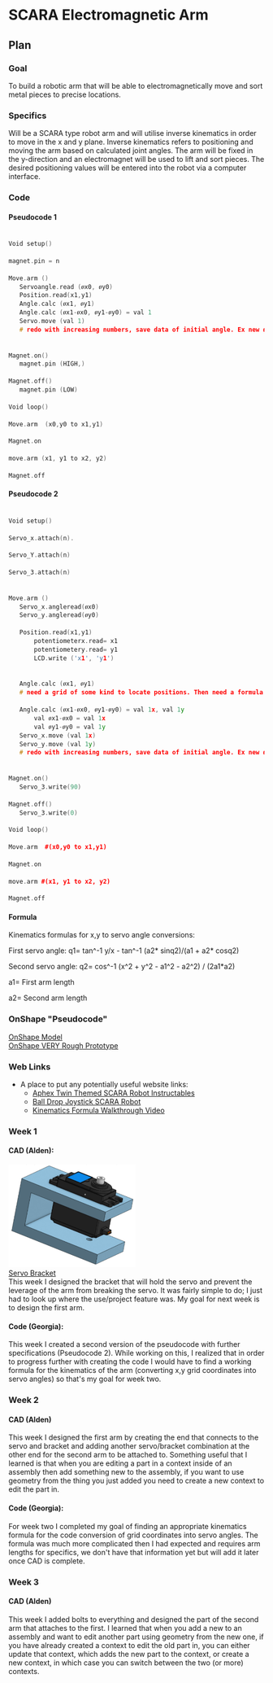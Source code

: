 # SCARA Electromagnetic Arm 

## Plan 
  
  ### Goal
  To build a robotic arm that will be able to electromagnetically move and sort metal pieces to precise locations.
      
  ### Specifics
 Will be a SCARA type robot arm and will utilise inverse kinematics in order to move in the x and y plane. Inverse kinematics refers to positioning and moving the arm based on calculated joint angles. The arm will be fixed in the y-direction and an electromagnet will be used to lift and sort pieces. The desired positioning values will be entered into the robot via a computer interface. 
      
      
 ### Code 
  
 #### Pseudocode 1
 
 ```C++

Void setup()

magnet.pin = n

Move.arm ()
	Servoangle.read (ፀx0, ፀy0)
	Position.read(x1,y1) 
	Angle.calc (ፀx1, ፀy1) 
	Angle.calc (ፀx1-ፀx0, ፀy1-ፀy0) = val 1
	Servo.move (val 1) 
	# redo with increasing numbers, save data of initial angle. Ex new ፀx0= old ፀx1


Magnet.on()
	magnet.pin (HIGH,)

Magnet.off()
	magnet.pin (LOW) 

Void loop() 

Move.arm  (x0,y0 to x1,y1)

Magnet.on 

move.arm (x1, y1 to x2, y2)

Magnet.off 


 ```
 #### Pseudocode 2
 
 ```C++

Void setup()

Servo_x.attach(n).

Servo_Y.attach(n)

Servo_3.attach(n) 


Move.arm ()
	Servo_x.angleread(ፀx0) 
	Servo_y.angleread(ፀy0)
	
	Position.read(x1,y1) 
	    potentiometerx.read= x1 
	    potentiometery.read= y1
	    LCD.write ('x1', 'y1') 
	    
	
	Angle.calc (ፀx1, ፀy1)
	# need a grid of some kind to locate positions. Then need a formula to calculate servo angles based on grid positions.  
	
	Angle.calc (ፀx1-ፀx0, ፀy1-ፀy0) = val 1x, val 1y
		val ፀx1-ፀx0 = val 1x
		val ፀy1-ፀy0 = val 1y
	Servo_x.move (val 1x)
	Servo_y.move (val 1y) 
	# redo with increasing numbers, save data of initial angle. Ex new ፀx0= old ፀx1


Magnet.on()
	Servo_3.write(90) 
	
Magnet.off()
	Servo_3.write(0)  

Void loop() 

Move.arm  #(x0,y0 to x1,y1)

Magnet.on 

move.arm #(x1, y1 to x2, y2)

Magnet.off 


 ```
          

 #### Formula 
 
 Kinematics formulas for x,y to servo angle conversions: 
 
 First servo angle: q1= tan^-1 y/x - tan^-1 (a2* sinq2)/(a1 + a2* cosq2) 
 
 Second servo angle: q2= cos^-1 (x^2 + y^2 - a1^2 - a2^2) / (2a1*a2)
 
 a1= First arm length
 
 a2= Second arm length
  
### OnShape "Pseudocode"

[OnShape Model](https://cvilleschools.onshape.com/documents/f6d9cc65e05e26eae1d5c45a/w/8edde5e97c4994cb9e9d50f3/e/d1962944a79fd9c4dc7f6611) <br/>
[OnShape VERY Rough Prototype](https://cvilleschools.onshape.com/documents/0627f950d927ef87b77603c8/w/3575573e58b9fedf54dfd438/e/1fe431af62f1e4169310c066)

### Web Links
 - A place to put any potentially useful website links: 
      - [Aphex Twin Themed SCARA Robot Instructables](https://www.instructables.com/SCARA-Robot-Learning-About-Foward-and-Inverse-Kine/) 
      - [Ball Drop Joystick SCARA Robot](https://create.arduino.cc/projecthub/311549/scara-arm-controlled-by-joystick-486870) 
      - [Kinematics Formula Walkthrough Video](https://robotacademy.net.au/lesson/inverse-kinematics-for-a-2-joint-robot-arm-using-geometry/)


### Week 1
#### CAD (Alden):
<IMG SRC="Media/ServoBracket.PNG" width="250" height="202"> <br/>
[Servo Bracket](https://cvilleschools.onshape.com/documents/575ef6b5b2807b09a30dcc8b/w/4e40a84d3513593e765af328/e/250a50aca4f88581c475a6ac)
<br/>
This week I designed the bracket that will hold the servo and prevent the leverage of the arm from breaking the servo. It was fairly simple to do; I just had to look up where the use/project feature was. My goal for next week is to design the first arm.

#### Code (Georgia): 
 This week I created a second version of the pseudocode with further specifications (Pseudocode 2). While working on this, I realized that in order to progress further with creating the code I would have to find a working formula for the kinematics of the arm (converting x,y grid coordinates into servo angles) so that's my goal for week two. 
 
### Week 2 
#### CAD (Alden)
This week I designed the first arm by creating the end that connects to the servo and bracket and adding another servo/bracket combination at the other end for the second arm to be attached to. Something useful that I learned is that when you are editing a part in a context inside of an assembly then add something new to the assembly, if you want to use geometry from the thing you just added you need to create a new context to edit the part in.

#### Code (Georgia): 
For week two I completed my goal of finding an appropriate kinematics formula for the code conversion of grid coordinates into servo angles. The formula was much more complicated then I had expected and requires arm lengths for specifics, we don't have that information yet but will add it later once CAD is complete. 

### Week 3
#### CAD (Alden)
This week I added bolts to everything and designed the part of the second arm that attaches to the first. I learned that when you add a new to an assembly and want to edit another part using geometry from the new one, if you have already created a context to edit the old part in, you can either update that context, which adds the new part to the context, or create a new context, in which case you can switch between the two (or more) contexts.
